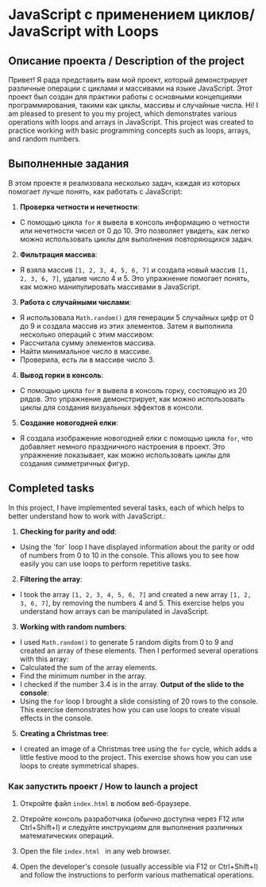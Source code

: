 # JavaScript с применением циклов/ JavaScript with Loops

## Описание проекта / Description of the project

Привет! Я рада представить вам мой проект, который демонстрирует различные операции с циклами и массивами на языке JavaScript. Этот проект был создан для практики работы с основными концепциями программирования, такими как циклы, массивы и случайные числа. 
Hi! I am pleased to present to you my project, which demonstrates various operations with loops and arrays in JavaScript. This project was created to practice working with basic programming concepts such as loops, arrays, and random numbers.


## Выполненные задания 

В этом проекте я реализовала несколько задач, каждая из которых помогает лучше понять, как работать с JavaScript:
1. **Проверка четности и нечетности**:
- С помощью цикла `for` я вывела в консоль информацию о четности или нечетности чисел от 0 до 10. Это позволяет увидеть, как легко можно использовать циклы для выполнения повторяющихся задач.
2. **Фильтрация массива**:
- Я взяла массив `[1, 2, 3, 4, 5, 6, 7]` и создала новый массив `[1, 2, 3, 6, 7]`, удалив число 4 и 5. Это упражнение помогает понять, как можно манипулировать массивами в JavaScript.
3. **Работа с случайными числами**:
- Я использовала `Math.random()` для генерации 5 случайных цифр от 0 до 9 и создала массив из этих элементов. Затем я выполнила несколько операций с этим массивом:
- Рассчитала сумму элементов массива.
- Найти минимальное число в массиве.
- Проверила, есть ли в массиве число 3.
4. **Вывод горки в консоль**:
- С помощью цикла `for` я вывела в консоль горку, состоящую из 20 рядов. Это упражнение демонстрирует, как можно использовать циклы для создания визуальных эффектов в консоли.
5. **Создание новогодней елки**:
- Я создала изображение новогодней елки с помощью цикла `for`, что добавляет немного праздничного настроения в проект. Это упражнение показывает, как можно использовать циклы для создания симметричных фигур.

## Completed tasks 

In this project, I have implemented several tasks, each of which helps to better understand how to work with JavaScript.:
1. **Checking for parity and odd**:
- Using the 'for` loop I have displayed information about the parity or odd of numbers from 0 to 10 in the console. This allows you to see how easily you can use loops to perform repetitive tasks.
2. **Filtering the array**:
- I took the array `[1, 2, 3, 4, 5, 6, 7]` and created a new array `[1, 2, 3, 6, 7]`, by removing the numbers 4 and 5. This exercise helps you understand how arrays can be manipulated in JavaScript.
3. **Working with random numbers**:
- I used `Math.random()` to generate 5 random digits from 0 to 9 and created an array of these elements. Then I performed several operations with this array:
- Calculated the sum of the array elements.
- Find the minimum number in the array.
- I checked if the number 3.4 is in the array.
 **Output of the slide to the console**:
- Using the `for` loop I brought a slide consisting of 20 rows to the console. This exercise demonstrates how you can use loops to create visual effects in the console.
5. **Creating a Christmas tree**:
- I created an image of a Christmas tree using the `for` cycle, which adds a little festive mood to the project. This exercise shows how you can use loops to create symmetrical shapes.


### Как запустить проект / How to launch a project

1. Откройте файл `index.html` в любом веб-браузере.
2. Откройте консоль разработчика (обычно доступна через F12 или Ctrl+Shift+I) и следуйте инструкциям для выполнения различных математических операций.

1. Open the file `index.html ` in any web browser.
2. Open the developer's console (usually accessible via F12 or Ctrl+Shift+I) and follow the instructions to perform various mathematical operations.